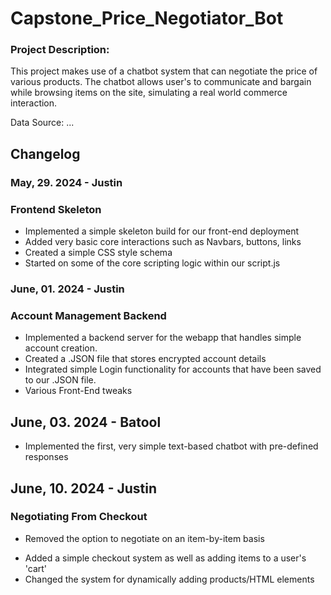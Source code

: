 # Capstone_Price_Negotiator_Bot

### Project Description: 
This project makes use of a chatbot system that can negotiate the price of various products. The chatbot
allows user's to communicate and bargain while browsing items on the site, simulating a real world commerce interaction.

Data Source: ... 
 
## Changelog
### May, 29. 2024 - Justin
### Frontend Skeleton
+ Implemented a simple skeleton build for our front-end deployment
+ Added very basic core interactions such as Navbars, buttons, links
+ Created a simple CSS style schema
+ Started on some of the core scripting logic within our script.js

### June, 01. 2024 - Justin
### Account Management Backend
+ Implemented a backend server for the webapp that handles simple account creation.
+ Created a .JSON file that stores encrypted account details
+ Integrated simple Login functionality for accounts that have been saved to our .JSON file.
+ Various Front-End tweaks

## June, 03. 2024 - Batool
+ Implemented the first, very simple text-based chatbot with pre-defined responses 

## June, 10. 2024 - Justin
### Negotiating From Checkout
- Removed the option to negotiate on an item-by-item basis 
+ Added a simple checkout system as well as adding items to a user's 'cart'
+ Changed the system for dynamically adding products/HTML elements
